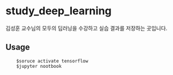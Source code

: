 # study_deep_learning

김성훈 교수님의 모두의 딥러닝을 수강하고 실습 결과를 저장하는 곳입니다.

## Usage<br>
        $soruce activate tensorflow
        $jupyter nootbook
